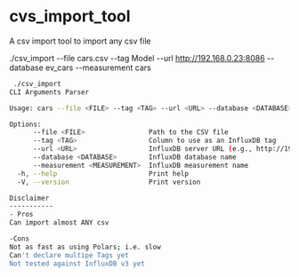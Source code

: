 # cvs_import_tool
A csv import tool to import any csv file

./csv_import --file cars.csv --tag Model --url http://192.168.0.23:8086 --database ev_cars --measurement cars

```bash
 ./csv_import
CLI Arguments Parser

Usage: cars --file <FILE> --tag <TAG> --url <URL> --database <DATABASE> --measurement <MEASUREMENT>

Options:
      --file <FILE>                Path to the CSV file
      --tag <TAG>                  Column to use as an InfluxDB tag
      --url <URL>                  InfluxDB server URL (e.g., http://192.168.0.23:8086)
      --database <DATABASE>        InfluxDB database name
      --measurement <MEASUREMENT>  InfluxDB measurement name
  -h, --help                       Print help
  -V, --version                    Print version

Disclaimer
-----------
- Pros
Can import almost ANY csv

-Cons
Not as fast as using Polars; i.e. slow
Can't declare multipe Tags yet
Not tested against InfluxDB v3 yet
